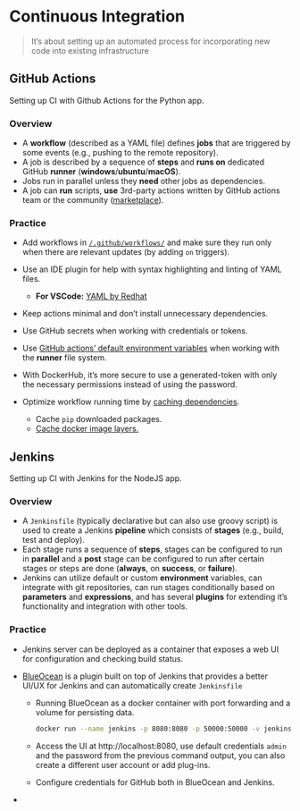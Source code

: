 # Continuous Integration

> It’s about setting up an automated process for incorporating new code into existing infrastructure

## GitHub Actions

Setting up CI with Github Actions for the Python app.

### Overview

- A **workflow** (described as a YAML file) defines **jobs** that are triggered by some events (e.g., pushing to the remote repository).
- A job is described by a sequence of **steps** and **runs on** dedicated GitHub **runner** (**windows**/**ubuntu**/**macOS**).
- Jobs run in parallel unless they **need** other jobs as dependencies.
- A job can **run** scripts, **use** 3rd-party actions written by GitHub actions team or the community ([marketplace](https://github.com/marketplace?type=actions)).

### Practice

- Add workflows in [`/.github/workflows/`](/.github/workflows/) and make sure they run only when there are relevant updates (by adding `on` triggers).
- Use an IDE plugin for help with syntax highlighting and linting of YAML files.
  - **For VSCode:** [YAML by Redhat](ttps://marketplace.visualstudio.com/items?itemName=redhat.vscode-yaml)

- Keep actions minimal and don’t install unnecessary dependencies.
- Use GitHub secrets when working with credentials or tokens.
- Use [GitHub actions’ default environment variables](https://docs.github.com/en/actions/learn-github-actions/environment-variables#default-environment-variables) when working with the **runner** file system.
- With DockerHub, it’s more secure to use a generated-token with only the necessary permissions instead of using the password.
- Optimize workflow running time by [caching dependencies](https://docs.github.com/en/actions/using-workflows/caching-dependencies-to-speed-up-workflows).
  - Cache `pip` downloaded packages.
  - [Cache docker image layers.](https://github.com/docker/build-push-action/blob/master/docs/advanced/cache.md)

## Jenkins

Setting up CI with Jenkins for the NodeJS app.

### Overview

- A `Jenkinsfile` (typically declarative but can also use groovy script) is used to create a Jenkins **pipeline** which consists of **stages** (e.g., build, test and deploy).
- Each stage runs a sequence of **steps**, stages can be configured to run in **parallel** and a **post** stage can be configured to run after certain stages or steps are done (**always**, on **success**, or **failure**).
- Jenkins can utilize default or custom **environment** variables, can integrate with git repositories, can run stages conditionally based on **parameters** and **expressions**, and has several **plugins** for extending it’s functionality and integration with other tools.

### Practice

- Jenkins server can be deployed as a container that exposes a web UI for configuration and checking build status.

- [BlueOcean](https://www.jenkins.io/projects/blueocean/) is a plugin built on top of Jenkins that provides a better UI/UX for Jenkins and can automatically create `Jenkinsfile` 

  - Running BlueOcean as a docker container with port forwarding and a volume for persisting data.

    ```bash
    docker run --name jenkins -p 8080:8080 -p 50000:50000 -v jenkins_home:/var/jenkins_home jenkinsci/blueocean:1.25.5
    ```

  - Access the UI at http://localhost:8080, use default credentials `admin` and the password from the previous command output, you can also create a different user account or add plug-ins.
  - Configure credentials for GitHub both in BlueOcean and Jenkins.

- 
